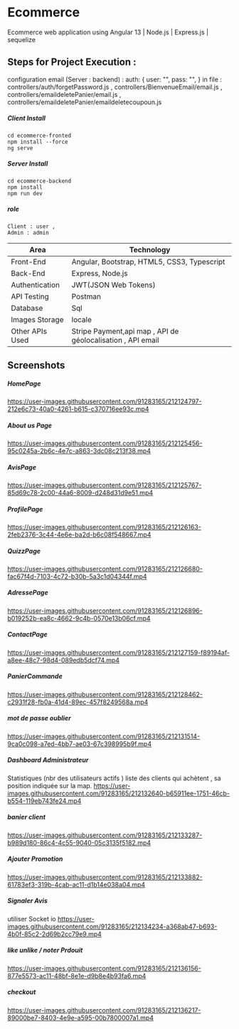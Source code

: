 # Ecommerce
Ecommerce web application using Angular 13  | Node.js | Express.js | sequelize    

## Steps for Project Execution :

configuration email (Server : backend) : 
 auth: {
      user: "", 
      pass: "",
    } in file : controllers/auth/forgetPassword.js , controllers/BienvenueEmail/email.js , controllers/emaildeletePanier/email.js , controllers/emaildeletePanier/emaildeletecoupoun.js 
   
##### Client Install
```
cd ecommerce-fronted
npm install --force
ng serve 
```
##### Server Install
```
cd ecommerce-backend
npm install 
npm run dev 
```
##### role 
```
Client : user ,
Admin : admin
```

<table>
<thead>
<tr>
<th>Area</th>
<th>Technology</th>
</tr>
</thead>
<tbody>
	<tr>
		<td>Front-End</td>
		<td>Angular, Bootstrap, HTML5, CSS3, Typescript</td>
	</tr>
	<tr>
		<td>Back-End</td>
		<td>Express, Node.js</td>
	</tr>
  <tr>
		<td>Authentication</td>
		<td>JWT(JSON Web Tokens)</td>
	</tr>
	<tr>
		<td>API Testing</td>
		<td>Postman</td>
	</tr>
	<tr>
		<td>Database</td>
		<td>Sql</td>
	</tr>
  <tr>
		<td>Images Storage</td>
		<td>locale</td>
	</tr>
    <tr>
		<td>Other APIs Used</td>
		<td>Stripe Payment,api map , API de géolocalisation , API email </td>
	</tr>
</tbody>
</table>

## Screenshots

##### HomePage
https://user-images.githubusercontent.com/91283165/212124797-212e6c73-40a0-4261-b615-c370716ee93c.mp4
##### About us Page
https://user-images.githubusercontent.com/91283165/212125456-95c0245a-2b6c-4e7c-a863-3dc08c213f38.mp4
##### AvisPage
https://user-images.githubusercontent.com/91283165/212125767-85d69c78-2c00-44a6-8009-d248d31d9e51.mp4
##### ProfilePage
https://user-images.githubusercontent.com/91283165/212126163-2feb2376-3c44-4e6e-ba2d-b6c08f548667.mp4
##### QuizzPage
https://user-images.githubusercontent.com/91283165/212126680-fac67f4d-7103-4c72-b30b-5a3c1d04344f.mp4
##### AdressePage
https://user-images.githubusercontent.com/91283165/212126896-b019252b-ea8c-4662-9c4b-0570e13b06cf.mp4
##### ContactPage
https://user-images.githubusercontent.com/91283165/212127159-f89194af-a8ee-48c7-98d4-089edb5dcf74.mp4
##### PanierCommande 
https://user-images.githubusercontent.com/91283165/212128462-c2931f28-fb0a-41d4-89ec-457f8249568a.mp4
##### mot de passe oublier 
https://user-images.githubusercontent.com/91283165/212131514-9ca0c098-a7ed-4bb7-ae03-67c398995b9f.mp4

##### Dashboard Administrateur

Statistiques (nbr des utilisateurs actifs )
liste des clients qui achètent , sa position indiquée sur la map.
https://user-images.githubusercontent.com/91283165/212132640-b65911ee-1751-46cb-b554-119eb743fe24.mp4


##### banier client 
https://user-images.githubusercontent.com/91283165/212133287-b989d180-86c4-4c55-9040-05c3135f5182.mp4

##### Ajouter Promotion
https://user-images.githubusercontent.com/91283165/212133882-61783ef3-319b-4cab-ac11-d1b14e038a04.mp4

##### Signaler Avis 
utiliser Socket io 
https://user-images.githubusercontent.com/91283165/212134234-a368ab47-b693-4b0f-85c2-2d69b2cc79e9.mp4
##### like unlike / noter Prdouit 
https://user-images.githubusercontent.com/91283165/212136156-877e5573-ac11-48bf-8e1e-d9b8e4b93fa6.mp4

##### checkout 
https://user-images.githubusercontent.com/91283165/212136217-89000be7-8403-4e9e-a595-00b7800007a1.mp4





















